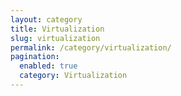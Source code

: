 ```yaml
---
layout: category
title: Virtualization
slug: virtualization
permalink: /category/virtualization/
pagination:
  enabled: true
  category: Virtualization
---
```


